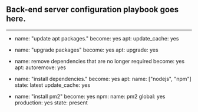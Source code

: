 ## Back-end server configuration playbook goes here.
---
- name: "update apt packages."
  become: yes
  apt:
    update_cache: yes

- name: "upgrade packages"
  become: yes
  apt:
    upgrade: yes


- name: remove dependencies that are no longer required
  become: yes
  apt:
    autoremove: yes

- name: "install dependencies."
  become: yes
  apt:
    name: ["nodejs", "npm"]
    state: latest
    update_cache: yes

- name: "install pm2"
  become: yes
  npm:
    name: pm2
    global: yes
    production: yes
    state: present